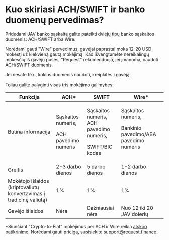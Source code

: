 # Kuo skiriasi ACH/SWIFT ir banko duomenų pervedimas?

Pridėdami JAV banko sąskaitą galite pateikti dviejų tipų banko sąskaitos duomenis: ACH/SWIFT arba Wire.

Norėdami gauti "Wire" pervedimus, gavėjai paprastai moka 12-20 USD mokestį už kiekvieną gautą mokėjimą. Kad išvengtumėte nereikalingų mokesčių iš gavėjų pusės, "Request" rekomenduoja, jei įmanoma, naudoti ACH/SWIFT duomenis.

Jei nesate tikri, kokius duomenis naudoti, kreipkitės į gavėją.

Toliau galite palyginti visas tris mokėjimo galimybes:

| Funkcija                                                            | ACH\*                                                | SWIFT                                                                    | Wire\*                                                                      |
| ------------------------------------------------------------------- | ---------------------------------------------------- | ------------------------------------------------------------------------ | --------------------------------------------------------------------------- |
| Būtina informacija                                                  | <p>Sąskaitos numeris,</p><p>ACH pavedimo numeris</p> | <p>Sąskaitos numeris,<br>ACH pavedimo numeris,</p><p>SWIFT/BIC kodas</p> | <p>Sąskaitos numeris,</p><p>Bankinio pavedimo/ABA pavedimo numeris<br>​</p> |
| Greitis                                                             | 2-3 darbo dienos                                     | 5 darbo dienos                                                           | 1-2 darbo dienos                                                            |
| Mokėtojo išlaidos (kriptovaliutų konvertavimas į tradicinę valiutą) | 1%                                                   | 1%                                                                       | 1%                                                                          |
| Gavėjo išlaidos                                                     | Nėra                                                 | Dažniausiai nėra                                                         | Nuo 12 iki 20 JAV dolerių                                                   |

\*Siunčiant "Crypto-to-Fiat" mokėjimus per ACH ir Wire reikia [atskiro patikrinimo](https://help.request.finance/en/articles/9615134-how-do-i-get-access-to-local-usd-payments-ach-wire). Norėdami gauti prieigą, susisiekite [support@request.finance](mailto:support@request.finance).
